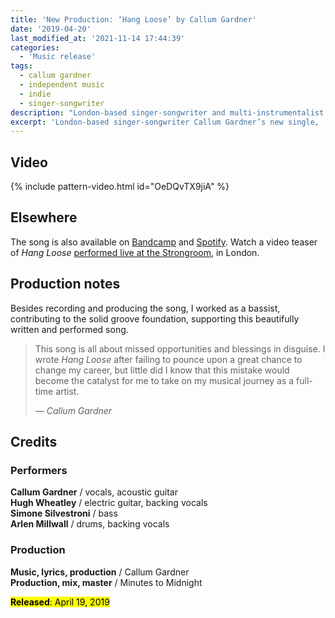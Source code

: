 ```yaml
---
title: 'New Production: ‘Hang Loose’ by Callum Gardner'
date: '2019-04-20'
last_modified_at: '2021-11-14 17:44:39'
categories:
  - 'Music release'
tags:
  - callum gardner
  - independent music
  - indie
  - singer-songwriter
description: "London-based singer-songwriter and multi-instrumentalist Callum Gardner’s new single, 'Hang Loose', is out now. Produced by Minutes to Midnight."
excerpt: 'London-based singer-songwriter Callum Gardner’s new single, ‘Hang Loose’, is out now. Produced by Minutes to Midnight.'
---
```

## Video

{% include pattern-video.html id="OeDQvTX9jiA" %}

## Elsewhere

The song is also available on [Bandcamp](https://callumgardner.bandcamp.com/track/hang-loose) and [Spotify](https://open.spotify.com/track/4fjsetRyxT355DTvrmYNqm?si=60f237f722114c47). Watch a video teaser of _Hang Loose_ [performed live at the Strongroom](https://youtu.be/VqOZbBRU-H8), in London.

## Production notes

Besides recording and producing the song, I worked as a bassist, contributing to the solid groove foundation, supporting this beautifully written and performed song.

> This song is all about missed opportunities and blessings in disguise. I wrote _Hang Loose_ after failing to pounce upon a great chance to change my career, but little did I know that this mistake would become the catalyst for me to take on my musical journey as a full-time artist.
> 
> <cite>— Callum Gardner</cite>

## Credits

### Performers

**Callum Gardner** / vocals, acoustic guitar  
**Hugh Wheatley** / electric guitar, backing vocals  
**Simone Silvestroni** / bass  
**Arlen Millwall** / drums, backing vocals

### Production

**Music, lyrics, production** / Callum Gardner  
**Production, mix, master** / Minutes to Midnight  

<p class="detached"><mark class="m2m-highlight small"><strong>Released</strong>: April 19, 2019</mark></p>